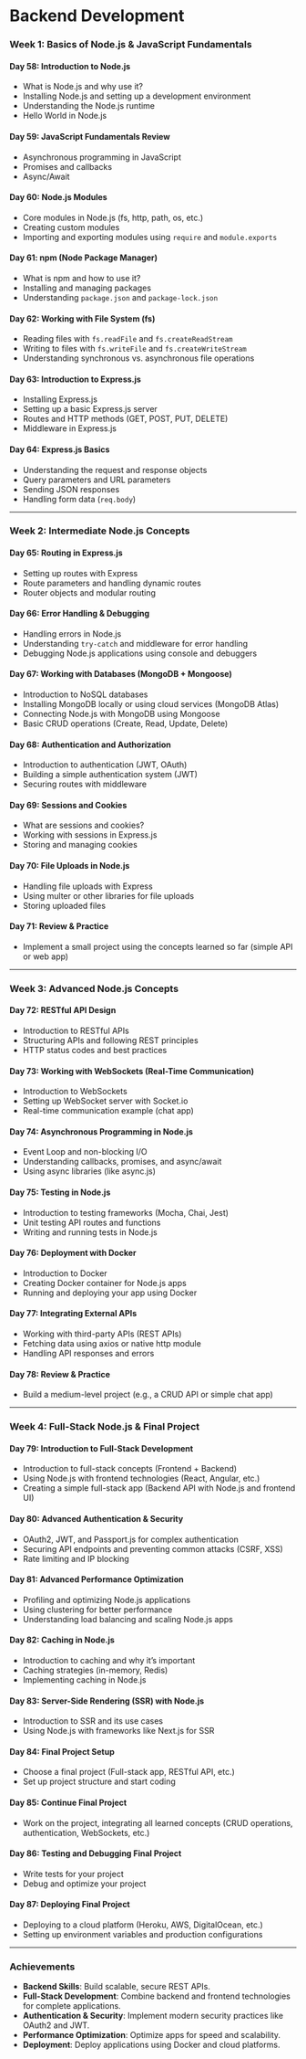 # Backend Development

### Week 1: Basics of Node.js & JavaScript Fundamentals

#### Day 58: Introduction to Node.js

- What is Node.js and why use it?
- Installing Node.js and setting up a development environment
- Understanding the Node.js runtime
- Hello World in Node.js

#### Day 59: JavaScript Fundamentals Review

- Asynchronous programming in JavaScript
- Promises and callbacks
- Async/Await

#### Day 60: Node.js Modules

- Core modules in Node.js (fs, http, path, os, etc.)
- Creating custom modules
- Importing and exporting modules using `require` and `module.exports`

#### Day 61: npm (Node Package Manager)

- What is npm and how to use it?
- Installing and managing packages
- Understanding `package.json` and `package-lock.json`

#### Day 62: Working with File System (fs)

- Reading files with `fs.readFile` and `fs.createReadStream`
- Writing to files with `fs.writeFile` and `fs.createWriteStream`
- Understanding synchronous vs. asynchronous file operations

#### Day 63: Introduction to Express.js

- Installing Express.js
- Setting up a basic Express.js server
- Routes and HTTP methods (GET, POST, PUT, DELETE)
- Middleware in Express.js

#### Day 64: Express.js Basics

- Understanding the request and response objects
- Query parameters and URL parameters
- Sending JSON responses
- Handling form data (`req.body`)

---

### Week 2: Intermediate Node.js Concepts

#### Day 65: Routing in Express.js

- Setting up routes with Express
- Route parameters and handling dynamic routes
- Router objects and modular routing

#### Day 66: Error Handling & Debugging

- Handling errors in Node.js
- Understanding `try-catch` and middleware for error handling
- Debugging Node.js applications using console and debuggers

#### Day 67: Working with Databases (MongoDB + Mongoose)

- Introduction to NoSQL databases
- Installing MongoDB locally or using cloud services (MongoDB Atlas)
- Connecting Node.js with MongoDB using Mongoose
- Basic CRUD operations (Create, Read, Update, Delete)

#### Day 68: Authentication and Authorization

- Introduction to authentication (JWT, OAuth)
- Building a simple authentication system (JWT)
- Securing routes with middleware

#### Day 69: Sessions and Cookies

- What are sessions and cookies?
- Working with sessions in Express.js
- Storing and managing cookies

#### Day 70: File Uploads in Node.js

- Handling file uploads with Express
- Using multer or other libraries for file uploads
- Storing uploaded files

#### Day 71: Review & Practice

- Implement a small project using the concepts learned so far (simple API or web app)

---

### Week 3: Advanced Node.js Concepts

#### Day 72: RESTful API Design

- Introduction to RESTful APIs
- Structuring APIs and following REST principles
- HTTP status codes and best practices

#### Day 73: Working with WebSockets (Real-Time Communication)

- Introduction to WebSockets
- Setting up WebSocket server with Socket.io
- Real-time communication example (chat app)

#### Day 74: Asynchronous Programming in Node.js

- Event Loop and non-blocking I/O
- Understanding callbacks, promises, and async/await
- Using async libraries (like async.js)

#### Day 75: Testing in Node.js

- Introduction to testing frameworks (Mocha, Chai, Jest)
- Unit testing API routes and functions
- Writing and running tests in Node.js

#### Day 76: Deployment with Docker

- Introduction to Docker
- Creating Docker container for Node.js apps
- Running and deploying your app using Docker

#### Day 77: Integrating External APIs

- Working with third-party APIs (REST APIs)
- Fetching data using axios or native http module
- Handling API responses and errors

#### Day 78: Review & Practice

- Build a medium-level project (e.g., a CRUD API or simple chat app)

---

### Week 4: Full-Stack Node.js & Final Project

#### Day 79: Introduction to Full-Stack Development

- Introduction to full-stack concepts (Frontend + Backend)
- Using Node.js with frontend technologies (React, Angular, etc.)
- Creating a simple full-stack app (Backend API with Node.js and frontend UI)

#### Day 80: Advanced Authentication & Security

- OAuth2, JWT, and Passport.js for complex authentication
- Securing API endpoints and preventing common attacks (CSRF, XSS)
- Rate limiting and IP blocking

#### Day 81: Advanced Performance Optimization

- Profiling and optimizing Node.js applications
- Using clustering for better performance
- Understanding load balancing and scaling Node.js apps

#### Day 82: Caching in Node.js

- Introduction to caching and why it’s important
- Caching strategies (in-memory, Redis)
- Implementing caching in Node.js

#### Day 83: Server-Side Rendering (SSR) with Node.js

- Introduction to SSR and its use cases
- Using Node.js with frameworks like Next.js for SSR

#### Day 84: Final Project Setup

- Choose a final project (Full-stack app, RESTful API, etc.)
- Set up project structure and start coding

#### Day 85: Continue Final Project

- Work on the project, integrating all learned concepts (CRUD operations, authentication, WebSockets, etc.)

#### Day 86: Testing and Debugging Final Project

- Write tests for your project
- Debug and optimize your project

#### Day 87: Deploying Final Project

- Deploying to a cloud platform (Heroku, AWS, DigitalOcean, etc.)
- Setting up environment variables and production configurations

---

### Achievements

- **Backend Skills**: Build scalable, secure REST APIs.
- **Full-Stack Development**: Combine backend and frontend technologies for complete applications.
- **Authentication & Security**: Implement modern security practices like OAuth2 and JWT.
- **Performance Optimization**: Optimize apps for speed and scalability.
- **Deployment**: Deploy applications using Docker and cloud platforms.
